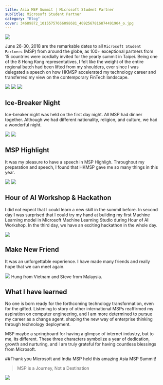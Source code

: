 ```yaml
---
title: Asia MSP Summit | Microsoft Student Partner
subTitle: Microsoft Student Partner
category: "Blog"
cover: 34689872_10155757666098681_4092567816874491904_o.jpg
---
```


 ![](./34689872_10155757666098681_4092567816874491904_o.jpg)

June 26-30, 2018 are the remarkable dates to all `Microsoft Student Partners` (MSP) from around the globe, as 100+ exceptional partners from 15 countries were cordially invited for the yearly summit in Taipei. Being one of the 8 Hong Kong representatives, I felt like the weight of the entire regional batch had been lifted from my shoulders, ever since I was delegated a speech on how HKMSP accelerated my technology career and transferred my view on the contemporary FinTech landscape.

![](./IMG_1264.jpg)
![](./IMG_1412.JPG)
![](./EUNS1508.JPG)

## Ice-Breaker Night

Ice-breaker night was held on the first day night. All MSP had dinner together. Although we had different nationality, religion, and culture, we had a wonderful night. 

![](./36002776_197802024388109_1343785521914052608_o.jpg)
![](IMG_1354.JPG)

## MSP Highlight

It was my pleasure to have a speech in MSP Highligh. Throughout my preparation and speech, I found that HKMSP gave me so many things in this year.

![](./IMG_1385.JPG)
![](./37245001_10214465853098872_4104530778262601728_o.jpg)

## Hour of AI Workshop & Hackathon

I did not expect that I could learn a new skill in the summit before. In second day I was surprised that I could try my hand at building my first Machine Learning model in Microsoft Machine Learning Studio during Hour of AI Workshop. In the third day, we have an exciting hackathon in the whole day.

![](./XLPV5307.JPG)

## Make New Friend

It was an unforgettable experience. I have made many friends and really hope that we can meet again.


![](./IMG_1544.JPG)
Hung from Vietnam and Steve from Malaysia. 

## What I have learned 

No one is born ready for the forthcoming technology transformation, even for the gifted. Listening to story of other international MSPs reaffirmed my aspiration on computer engineering, and I am more determined to pursue my career as a change agent, shaping the new way of enterprise thinking through technology deployment. 

MSP maybe a springboard for having a glimpse of internet industry, but to me, its different. These three characters symbolize a year of dedication, growth and nurturing, and I am truly grateful for having countless blessings from Microsoft. 

##Thank you Microsoft and India MSP held this amazing Asia MSP Summit!

> MSP is a Journey, Not a Destination

![](./36294265_10156503502478887_2309489273239240704_n.jpg)